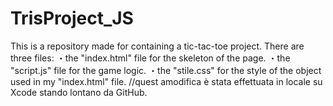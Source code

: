 # TrisProject_JS
This is a repository made for containing a tic-tac-toe project.
There are three files:
・the "index.html" file for the skeleton of the page.
・the "script.js" file for the game logic.
・the "stile.css" for the style of the object used in my "index.html" file.
//quest amodifica è stata effettuata in locale su Xcode stando lontano da GitHub.
